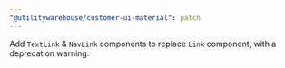 ```yaml
---
"@utilitywarehouse/customer-ui-material": patch
---
```


Add `TextLink` & `NavLink` components to replace `Link` component, with a deprecation warning.
